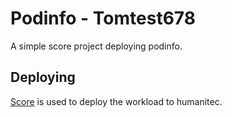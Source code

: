 # Podinfo - Tomtest678

A simple score project deploying podinfo.

## Deploying

[Score](https://score.dev/) is used to deploy the workload to humanitec.
